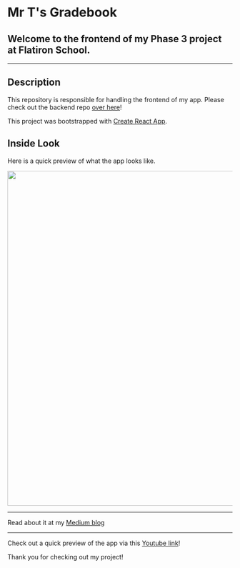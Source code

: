 # Mr T's Gradebook
## Welcome to the frontend of my Phase 3 project at Flatiron School.
---
## Description
This repository is responsible for handling the frontend of my app.  Please check out the backend repo [over here](https://github.com/gecitgit/phase-3-sinatra-react-project)!

This project was bootstrapped with [Create React App](https://github.com/facebook/create-react-app).

## Inside Look
Here is a quick preview of what the app looks like.

<img src="https://i.imgur.com/uc6DBmT.gif" width="750px">

---

Read about it at my [Medium blog](https://medium.com/@t.ismailgeci/phase-3-wading-deeper-into-the-react-pool-with-some-new-support-on-the-backend-90ae18080a05)

---

Check out a quick preview of the app via this [Youtube link](https://youtu.be/I3YVjCmDemU)!


Thank you for checking out my project!